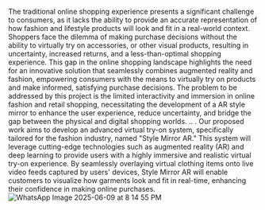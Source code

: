The traditional online shopping experience presents a significant challenge to consumers, as it
lacks the ability to provide an accurate representation of how fashion and lifestyle products
will look and fit in a real-world context. Shoppers face the dilemma of making purchase
decisions without the ability to virtually try on accessories, or other visual products, resulting
in uncertainty, increased returns, and a less-than-optimal shopping experience.
This gap in the online shopping landscape highlights the need for an innovative solution that
seamlessly combines augmented reality and fashion, empowering consumers with the means
to virtually try on products and make informed, satisfying purchase decisions. The problem to
be addressed by this project is the limited interactivity and immersion in online fashion and
retail shopping, necessitating the development of a AR style mirror to enhance the user
experience, reduce uncertainty, and bridge the gap between the physical and digital
shopping worlds.
..
.
Our proposed work aims to develop an advanced virtual try-on system,
specifically tailored for the fashion industry, named "Style Mirror AR."
This system will leverage cutting-edge technologies such as augmented
reality (AR) and deep learning to provide users with a highly immersive
and realistic virtual try-on experience. By seamlessly overlaying virtual
clothing items onto live video feeds captured by users' devices, Style
Mirror AR will enable customers to visualize how garments look and fit
in real-time, enhancing their confidence in making online purchases.
![WhatsApp Image 2025-06-09 at 8 14 55 PM](https://github.com/user-attachments/assets/bfe03a78-63c9-4acf-9a8f-b3cc4ba2a59c)
